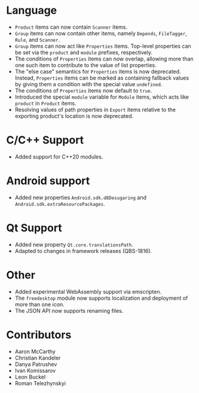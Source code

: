 # Language
* `Product` items can now contain `Scanner` items.
* `Group` items can now contain other items, namely `Depends`, `FileTagger`, `Rule`, and `Scanner`.
* `Group` items can now act like `Properties` items. Top-level properties can be set
  via the `product` and `module` prefixes, respectively.
* The conditions of `Properties` items can now overlap, allowing more than one such item
  to contribute to the value of list properties.
* The "else case" semantics for `Properties` items is now deprecated. Instead, `Properties` items
  can be marked as containing fallback values by giving them a condition with the special value
  `undefined`.
* The conditions of `Properties` items now default to `true`.
* Introduced the special `module` variable for `Module` items, which acts like `product`
  in `Product` items.
* Resolving values of path properties in `Export` items relative to the exporting product's location
  is now deprecated.

# C/C++ Support
* Added support for C++20 modules.

# Android support
* Added new properties `Android.sdk.d8Desugaring` and `Android.sdk.extraResourcePackages`.

# Qt Support
* Added new property `Qt.core.translationsPath`.
* Adapted to changes in framework releases (QBS-1816).

# Other
* Added experimental WebAssembly support via emscripten.
* The `freedesktop` module now supports localization and deployment of more than one icon.
* The JSON API now supports renaming files.

# Contributors
* Aaron McCarthy
* Christian Kandeler
* Danya Patrushev
* Ivan Komissarov
* Leon Buckel
* Roman Telezhynskyi
